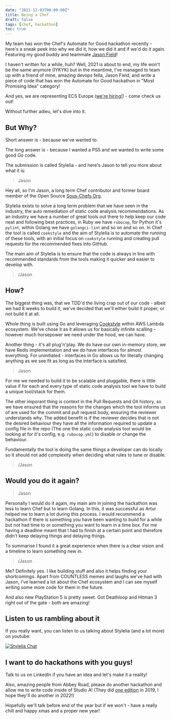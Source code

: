 ```yaml
---
date: "2021-12-03T00:00:00Z"
title: Being a Chef
draft: false
tags: [chef, hackathon]
toc: true
---
```


My team has won the Chef's Automate for Good hackathon recently - here's a sneak peek into why we did it, how we did it and if we'd do it again. Featuring my good buddy and teammate [Jason Field](https://www.linkedin.com/in/jasonfield1/)!

<!--more-->

I haven't written for a while, huh? Well, 2021 is about to end, my life won't be the same anymore (IYKYK) but in the meantime, I've managed to team up with a friend of mine, amazing devops fella, Jason Field, and write a piece of code that has won the Automate for Good hackathon in "Most Promising Idea" category!

And yes, we are representing ECS Europe ([we're hiring!](https://ecs.co.uk/careers/)) - come check us out!

Without further adieu, let's dive into it.

## But Why?

Short answer is - because we've wanted to.

The long answer is - because I wanted a PS5 and we wanted to write some good Go code.

The submission is called Stylelia - and here's Jason to tell you more about what it is:

> Jason

Hey all, so I'm Jason, a long term Chef contributor and former board member of the Open Source [Sous-Chefs Org](https://github.com/sous-chefs). 

Stylelia exists to solve a long term problem that we have seen in the industry, the auto remediation of static code analysis recommendations. As an industry we have a number of great tools out there to help keep our code neat and following best practices, in Ruby we have `rubocop`, for Python it's `pylint`, within Golang we have `golangci-lint` and so on and so on. In Chef the tool is called `cookstyle` and the aim of Stylelia is to automate the running of these tools, with an initial focus on `cookstyle` running and creating pull requests for the recommended fixes into GitHub.

The main aim of Stylelia is to ensure that the code is always in line with recommended standards from the tools making it quicker and easier to develop with.

> /Jason

## How?

The biggest thing was, that we TDD'd the living crap out of our code - albeit we had 8 weeks to build it, we've decided that we'll either build it proper, or not build it at all.

Whole thing is built using Go and leveraging [Cookstyle](https://github.com/chef/cookstyle) within AWS Lambda ecosystem. We've chose it as it allows us for basically infinite scalling - however much horsepower we need under the hood, we can have.

Another thing - it's all plug'n'play. We do have our own in-memory store, we have Redis implementation and we do have interfaces for almost everything. For uninitiated - interfaces in Go allows us for literally changing anything as we see fit as long as the interface is satisfied.

> Jason

For me we needed to build it to be scalable and pluggable, there is little value if for each and every type of static code analysis tool we have to build a unique tool/stack for them.

The other imporant thing is context in the Pull Requests and Git history, so we have ensured that the reasons for the changes which the tool informs us of are used for the commit and pull request body, ensuring the reviewer understands why. The added benefit is if the reviewer decides that is not the desired behaviour they have all the information required to update a config file in the repo (The one the static code analysis tool would be looking at for it's config, e.g. `rubocop.yml`) to disable or change the behaviour.

Fundamentally the tool is doing the same things a developer can do locally so it should not add complexity when deciding what rules to tune or disable.

> /Jason

## Would you do it again?

> Jason

Personally I would do it again, my main aim in joining the hackathon was less to learn Chef but to learn Golang. In this, it was successful as Artur helped me to learn a lot during this process. I would recommend a hackathon if there is something you have been wanting to build for a while but not had time to or something you want to learn in a time box. For me having a deadline meant that I had to finish at a certain point and therefore didn't keep delaying things and delaying things. 

To summarise I found it a great experience when there is a clear vision and a timeline to learn something new in.

> /Jason

Me? Definitely yes. I like building stuff and also it helps finding your shortcomings. Apart from COUNTLESS memes and laughs we've had with Jason, I've learned a lot about the Chef ecosystem and I can see myself writing some more code for them in the future.

And also new PlayStation 5 is pretty sweet. Got Deathloop and Hitman 3 right out of the gate - both are amazing!

## Listen to us rambling about it

If you really want, you can listen to us talking about Stylelia (and a lot more) on youtube:

[![Stylelia Chat](https://img.youtube.com/vi/FGQ6kZgIP2I/0.jpg)](https://www.youtube.com/watch?v=FGQ6kZgIP2I)

## I want to do hackathons with you guys!

Talk to us on LinkedIn if you have an idea and let's make it a reality!

Also, amazing people from Abbey Road, please do another hackathon and allow me to write code inside of Studio A! (They did [one edition](https://www.abbeyroad.com/hackathon) in 2019, I hope they'll do another in 2022!)

Hopefully we'll talk before end of the year but if we won't - have a really chill and happy xmas and a proper new year!
